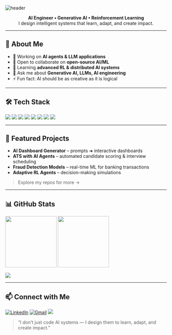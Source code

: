<!-- hero banner (3D-ish wave) -->
![header](https://capsule-render.vercel.app/api?type=waving&height=180&color=0:0f172a,100:1e293b&text=Hachim%20Morchid&fontColor=ffffff&fontSize=42&animation=twinkling&desc=AI%20Engineer%20·%20Generative%20AI%20·%20Reinforcement%20Learning&descAlignY=70)

<p align="center">
  <b>AI Engineer • Generative AI • Reinforcement Learning</b><br/>
  I design intelligent systems that learn, adapt, and create impact.
</p>

---

## 💫 About Me
- 🔭 Working on **AI agents & LLM applications**
- 🤝 Open to collaborate on **open-source AI/ML**
- 🌱 Learning **advanced RL & distributed AI systems**
- 💬 Ask me about **Generative AI, LLMs, AI engineering**
- ⚡ Fun fact: AI should be as creative as it is logical

---

## 🛠️ Tech Stack
<p>
  <img src="https://img.shields.io/badge/Python-3776AB?style=for-the-badge&logo=python&logoColor=white"/>
  <img src="https://img.shields.io/badge/Java-007396?style=for-the-badge&logo=openjdk&logoColor=white"/>
  <img src="https://img.shields.io/badge/C%2B%2B-00599C?style=for-the-badge&logo=c%2B%2B&logoColor=white"/>
  <img src="https://img.shields.io/badge/C%23-239120?style=for-the-badge&logo=c-sharp&logoColor=white"/>
  <img src="https://img.shields.io/badge/React-20232A?style=for-the-badge&logo=react&logoColor=61DAFB"/>
  <img src="https://img.shields.io/badge/LangChain-121212?style=for-the-badge&logo=chainlink&logoColor=white"/>
  <img src="https://img.shields.io/badge/Docker-2496ED?style=for-the-badge&logo=docker&logoColor=white"/>
  <img src="https://img.shields.io/badge/PostgreSQL-316192?style=for-the-badge&logo=postgresql&logoColor=white"/>
</p>

---

## 🚀 Featured Projects
- **AI Dashboard Generator** – prompts ➜ interactive dashboards  
- **ATS with AI Agents** – automated candidate scoring & interview scheduling  
- **Fraud Detection Models** – real-time ML for banking transactions  
- **Adaptive RL Agents** – decision-making simulations

> Explore my repos for more →

---

## 📊 GitHub Stats
<p>
  <img src="https://github-readme-stats.vercel.app/api?username=hachim001&show_icons=true&theme=radical" height="160"/>
  <img src="https://nirzak-streak-stats.vercel.app/?user=hachim001&theme=radical" height="160"/>
</p>
<img src="https://github-readme-stats.vercel.app/api/top-langs/?username=hachim001&layout=compact&theme=radical"/>

<!-- OPTIONAL 3D contribution graph (enable by forking the tool below, then replace the image link) -->
<!-- <img src="https://raw.githubusercontent.com/hachim001/hachim001/main/profile-3d-contrib/profile-night-rainbow.svg" width="100%"/> -->

---

## 📫 Connect with Me
[![LinkedIn](https://img.shields.io/badge/LinkedIn-Hachim%20Morchid-0A66C2?style=for-the-badge&logo=linkedin&logoColor=white)](https://www.linkedin.com/in/hachim-morchid-119b01254)
[![Gmail](https://img.shields.io/badge/Email-hmorchid738%40gmail.com-D14836?style=for-the-badge&logo=gmail&logoColor=white)](mailto:hmorchid738@gmail.com)
[![](https://visitcount.itsvg.in/api?id=hachim001&icon=0&color=0)](https://visitcount.itsvg.in)

> “I don’t just code AI systems — I design them to learn, adapt, and create impact.”

<!-- Proudly customized for @hachim001 -->
